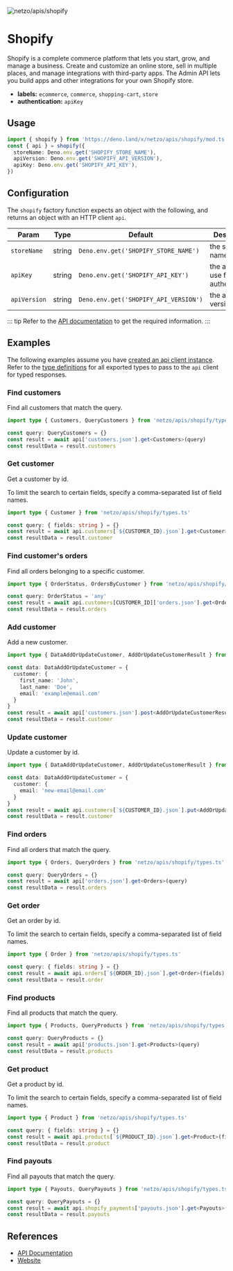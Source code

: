 <img src="https://raw.githubusercontent.com/netzo/netzo/main/assets/apis/shopify.svg" alt="netzo/apis/shopify" class="mb-5 w-75px">

# Shopify

Shopify is a complete commerce platform that lets you start, grow, and manage a business. Create and customize an online store, sell in multiple places, and manage integrations with third-party apps. The Admin API lets you build apps and other integrations for your own Shopify store.

- **labels:** `ecommerce`, `commerce`, `shopping-cart`, `store`
- **authentication:** `apiKey`

## Usage

```ts
import { shopify } from 'https://deno.land/x/netzo/apis/shopify/mod.ts'
const { api } = shopify({
  storeName: Deno.env.get('SHOPIFY_STORE_NAME'),
  apiVersion: Deno.env.get('SHOPIFY_API_VERSION'),
  apiKey: Deno.env.get('SHOPIFY_API_KEY'),
})
```

## Configuration

The `shopify` factory function expects an object with the following, and returns an object with an HTTP client `api`.

| Param        | Type   | Default                               | Description                           |
|--------------|--------|---------------------------------------|---------------------------------------|
| `storeName`  | string | `Deno.env.get('SHOPIFY_STORE_NAME')`  | the store name                        |
| `apiKey`     | string | `Deno.env.get('SHOPIFY_API_KEY')`     | the api key to use for authentication |
| `apiVersion` | string | `Deno.env.get('SHOPIFY_API_VERSION')` | the api version                       |

::: tip Refer to the [API documentation](https://shopify.dev/docs/api) to get the required information.
:::

## Examples

The following examples assume you have [created an api client instance](#usage). Refer to the [type definitions](https://deno.land/x/netzo/apis/shopify/types.ts) for all exported types to pass to the `api` client for typed responses.

### Find customers

Find all customers that match the query.

```ts
import type { Customers, QueryCustomers } from 'netzo/apis/shopify/types.ts'

const query: QueryCustomers = {}
const result = await api['customers.json'].get<Customers>(query)
const resultData = result.customers
```

### Get customer

Get a customer by id.

To limit the search to certain fields, specify a comma-separated list of field names.

```ts
import type { Customer } from 'netzo/apis/shopify/types.ts'

const query: { fields: string } = {}
const result = await api.customers[`${CUSTOMER_ID}.json`].get<Customer>(fields)
const resultData = result.customer
```

### Find customer's orders

Find all orders belonging to a specific customer.

```ts
import type { OrderStatus, OrdersByCustomer } from 'netzo/apis/shopify/types.ts'

const query: OrderStatus = 'any'
const result = await api.customers[CUSTOMER_ID]['orders.json'].get<OrdersByCustomer>(query)
const resultData = result.orders
```

###  Add customer

Add a new customer.

```ts
import type { DataAddOrUpdateCustomer, AddOrUpdateCustomerResult } from 'netzo/apis/shopify/types.ts'

const data: DataAddOrUpdateCustomer = {
  customer: {
    first_name: 'John',
    last_name: 'Doe',
    email: 'example@email.com'
  }
}
const result = await api['customers.json'].post<AddOrUpdateCustomerResult>(data)
const resultData = result.customer
```

###  Update customer

Update a customer by id.

```ts
import type { DataAddOrUpdateCustomer, AddOrUpdateCustomerResult } from 'netzo/apis/shopify/types.ts'

const data: DataAddOrUpdateCustomer = {
  customer: {
    email: 'new-email@email.com'
  }
}
const result = await api.customers[`${CUSTOMER_ID}.json`].put<AddOrUpdateCustomerResult>(data)
const resultData = result.customer
```

### Find orders

Find all orders that match the query.

```ts
import type { Orders, QueryOrders } from 'netzo/apis/shopify/types.ts'

const query: QueryOrders = {}
const result = await api['orders.json'].get<Orders>(query)
const resultData = result.orders
```

### Get order

Get an order by id.

To limit the search to certain fields, specify a comma-separated list of field names.

```ts
import type { Order } from 'netzo/apis/shopify/types.ts'

const query: { fields: string } = {}
const result = await api.orders[`${ORDER_ID}.json`].get<Order>(fields)
const resultData = result.order
```

###  Find products

Find all products that match the query.

```ts
import type { Products, QueryProducts } from 'netzo/apis/shopify/types.ts'

const query: QueryProducts = {}
const result = await api['products.json'].get<Products>(query)
const resultData = result.products
```

### Get product

Get a product by id.

To limit the search to certain fields, specify a comma-separated list of field names.

```ts
import type { Product } from 'netzo/apis/shopify/types.ts'

const query: { fields: string } = {}
const result = await api.products[`${PRODUCT_ID}.json`].get<Product>(fields)
const resultData = result.product
```

### Find payouts

Find all payouts that match the query.

```ts
import type { Payouts, QueryPayouts } from 'netzo/apis/shopify/types.ts'

const query: QueryPayouts = {}
const result = await api.shopify_payments['payouts.json'].get<Payouts>(query)
const resultData = result.payouts
```

## References

- [API Documentation](https://shopify.dev/docs/api/admin-rest)
- [Website](https://www.shopify.com/)
